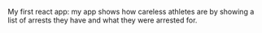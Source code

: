 My first react app:
    my app shows how careless athletes are by showing a list of arrests they have and what they were arrested for.
    
    
    
    
   
